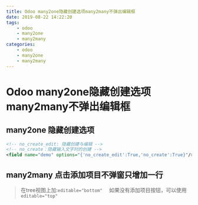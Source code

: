 ```yaml
---
title: Odoo many2one隐藏创建选项many2many不弹出编辑框
date: 2019-08-22 14:22:20
tags: 
    - odoo
    - many2one
    - many2many
categories:
    - odoo
    - many2one
    - many2many
---
```


# Odoo many2one隐藏创建选项many2many不弹出编辑框

## many2one 隐藏创建选项

```xml
<!-- no_create_edit: 隐藏创建与编辑 -->
<!-- no_create：隐藏输入文字时的创建 -->
<field name="demo" options="{'no_create_edit':True,'no_create':True}"/>
```
## many2many 点击添加项目不弹窗只增加一行

> 在tree视图上加:`editable="bottom"  `
> 如果没有添加项目按钮，可以使用`editable="top"`